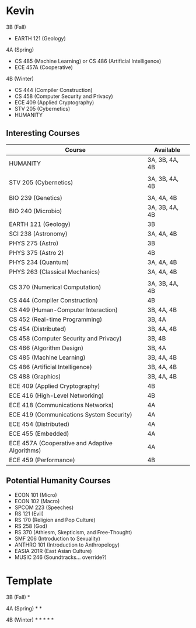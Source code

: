 <!-- Harley
======
3B (Fall)
* SCIENCE

4A (Spring)
* EARTH 121 (Geology)
* ECE 455 (Embedded)

4B (Winter)
* CS 488 (Graphics)
* ATE
* ENGL 119 (Intro English)
* STV 205 (Cybernetics)
* HUMANITY -->

Kevin
=====
3B (Fall)
* EARTH 121 (Geology)

4A (Spring)
* CS 485 (Machine Learning) or CS 486 (Artificial Intelligence)
* ECE 457A (Cooperative)

4B (Winter)
* CS 444 (Compiler Construction)
* CS 458 (Computer Security and Privacy)
* ECE 409 (Applied Cryptography)
* STV 205 (Cybernetics)
* HUMANITY

<!-- Lara
====
3B (Fall)
* FREE or SCI

4A (Spring)
* ECE 457A (Cooperative)
* FREE or SCI

4B (Winter)
* ECE 409 or CO 487 (Crypto)
* ECE 416 (High-Level Networks)
* ECE 419 (Communication Security)
* STV 205 (Cybernetics)
* EASIA 205R (Japanese History)

Nik
===
3B (Fall)
* CS 458 (Computer Security and Privacy)

4A (Spring)
* ECE 457A (Cooperative)
* MUSIC 246 (Soundtracks)

4B (Winter)
* CS 444 (Compilers)
* ECE 409 (Crypto)
* JAPAN 101R (Japanese)
* STV 205 (Cybernetics)
* PSYCH 101 (Psych)

Steven
======
3B (Fall)
* SCIENCE

4A (Spring)
* ECE 457A (Cooperative)
* CS 485 or 486 (ML or AI)

4B (Winter)
* BIO 239 or 240 (Genetics or Micro)
* One of:
  * CS 449 (HCI)
  * CS 458 (Security)
  * ECE 409 (Crypto)
* STV 205 (Cybernetics)
* HUMANITY
* FREE

Tyler
=====
3B (Fall)
* EARTH 121 (Geology)

4A (Spring)
* ECE 418 (Communications Networks)
* ECE 457A (Cooperative)

4B (Winter)
* CS 485 (Machine Learning)
* ECE 409 (Crypto)
* ECE 416 (High-Level Networks) (NOTE: REQUIRES ECE 358)
* STV 205 (Cybernetics)
* HUMANITY -->


Interesting Courses
-------------------
|Course                                              |Available      |
|----------------------------------------------------|---------------|
|HUMANITY                                            |3A, 3B, 4A, 4B |
|                                                    |               |
|STV 205 (Cybernetics)                               |3A, 3B, 4A, 4B |
|                                                    |               |
|BIO 239 (Genetics)                                  |3A, 4A, 4B     |
|BIO 240 (Microbio)                                  |3A, 3B, 4A, 4B |
|EARTH 121 (Geology)                                 |3B             |
|SCI 238 (Astronomy)                                 |3A, 4A, 4B     |
|PHYS 275 (Astro)                                    |3B             |
|PHYS 375 (Astro 2)                                  |4B             |
|PHYS 234 (Quantum)                                  |3A, 4A, 4B     |
|PHYS 263 (Classical Mechanics)                      |3A, 4A, 4B     |
|                                                    |               |
|CS 370 (Numerical Computation)                      |3A, 3B, 4A, 4B |
|CS 444 (Compiler Construction)                      |4B             |
|CS 449 (Human-Computer Interaction)                 |3B, 4A, 4B     |
|CS 452 (Real-time Programming)                      |3B, 4A         |
|CS 454 (Distributed)                                |3B, 4A, 4B     |
|CS 458 (Computer Security and Privacy)              |3B, 4B         |
|CS 466 (Algorithm Design)                           |3B, 4A         |
|CS 485 (Machine Learning)                           |3B, 4A, 4B     |
|CS 486 (Artificial Intelligence)                    |3B, 4A, 4B     |
|CS 488 (Graphics)                                   |3B, 4A, 4B     | (pre-req: CS 370)
|ECE 409 (Applied Cryptography)                      |4B             |
|ECE 416 (High-Level Networking)                     |4B             |
|ECE 418 (Communications Networks)                   |4A             |
|ECE 419 (Communications System Security)            |4A             |
|ECE 454 (Distributed)                               |4A             |
|ECE 455 (Embedded)                                  |4A             |
|ECE 457A (Cooperative and Adaptive Algorithms)      |4A             |
|ECE 459 (Performance)                               |4B             |


Potential Humanity Courses
--------------------------
* ECON 101 (Micro)
* ECON 102 (Macro)
* SPCOM 223 (Speeches)
* RS 121 (Evil)
* RS 170 (Religion and Pop Culture)
* RS 258 (God)
* RS 370 (Athiesm, Skepticism, and Free-Thought)
* SMF 206 (Introduction to Sexuality)
* ANTHRO 101 (Introduction to Anthropology)
* EASIA 201R (East Asian Culture)
* MUSIC 246 (Soundtracks... override?)

Template
========
3B (Fall)
*

4A (Spring)
*
*

4B (Winter)
*
*
*
*
*
